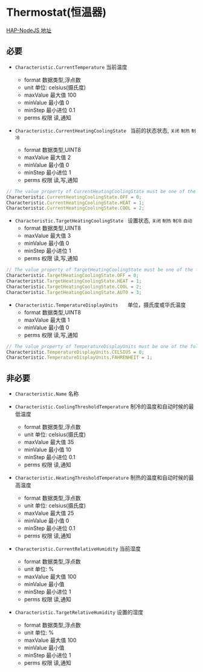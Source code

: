 # Thermostat(恒温器) 

[HAP-NodeJS 地址](https://github.com/KhaosT/HAP-NodeJS/blob/master/lib/gen/HomeKitTypes.js#L3443)

必要
---
* `Characteristic.CurrentTemperature` 当前温度
    * format 数据类型,浮点数
    * unit 单位: celsius(摄氏度)
    * maxValue 最大值 100
    * minValue 最小值 0
    * minStep 最小进位 0.1
    * perms 权限 读,通知


* `Characteristic.CurrentHeatingCoolingState ` 当前的状态状态, `关闭` `制热` `制冷`
    * format 数据类型,UINT8
    * maxValue 最大值 2
    * minValue 最小值 0
    * minStep 最小进位 1
    * perms 权限 读,写,通知

```js
// The value property of CurrentHeatingCoolingState must be one of the following:
Characteristic.CurrentHeatingCoolingState.OFF = 0;
Characteristic.CurrentHeatingCoolingState.HEAT = 1;
Characteristic.CurrentHeatingCoolingState.COOL = 2;
```

* `Characteristic.TargetHeatingCoolingState ` 设置状态, `关闭` `制热` `制冷`  `自动`
    * format 数据类型,UINT8
    * maxValue 最大值 3
    * minValue 最小值 0
    * minStep 最小进位 1
    * perms 权限 读,写,通知

```js
// The value property of TargetHeatingCoolingState must be one of the following:
Characteristic.TargetHeatingCoolingState.OFF = 0;
Characteristic.TargetHeatingCoolingState.HEAT = 1;
Characteristic.TargetHeatingCoolingState.COOL = 2;
Characteristic.TargetHeatingCoolingState.AUTO = 3;
```

* `Characteristic.TemperatureDisplayUnits   `  单位，摄氏度或华氏温度
    * format 数据类型,UINT8
    * maxValue 最大值 1
    * minValue 最小值 0
    * perms 权限 读,写,通知
```js
// The value property of TemperatureDisplayUnits must be one of the following:
Characteristic.TemperatureDisplayUnits.CELSIUS = 0;
Characteristic.TemperatureDisplayUnits.FAHRENHEIT = 1;
```

非必要 
---
* `Characteristic.Name` 名称

* `Characteristic.CoolingThresholdTemperature`  制冷的温度和自动时候的最低温度
    * format 数据类型,浮点数
    * unit 单位: celsius(摄氏度)
    * maxValue 最大值 35
    * minValue 最小值 10
    * minStep 最小进位 0.1
    * perms 权限 读,通知

* `Characteristic.HeatingThresholdTemperature`  制热的温度和自动时候的最高温度
    * format 数据类型,浮点数
    * unit 单位: celsius(摄氏度)
    * maxValue 最大值 25
    * minValue 最小值 0
    * minStep 最小进位 0.1
    * perms 权限 读,通知

* `Characteristic.CurrentRelativeHumidity` 当前湿度
    * format 数据类型,浮点数
    * unit 单位: %
    * maxValue 最大值 100
    * minValue 最小值
    * minStep 最小进位 1
    * perms 权限 读,通知

    
* `Characteristic.TargetRelativeHumidity` 设置的湿度
    * format 数据类型,浮点数
    * unit 单位: %
    * maxValue 最大值 100
    * minValue 最小值
    * minStep 最小进位 1
    * perms 权限 读,通知